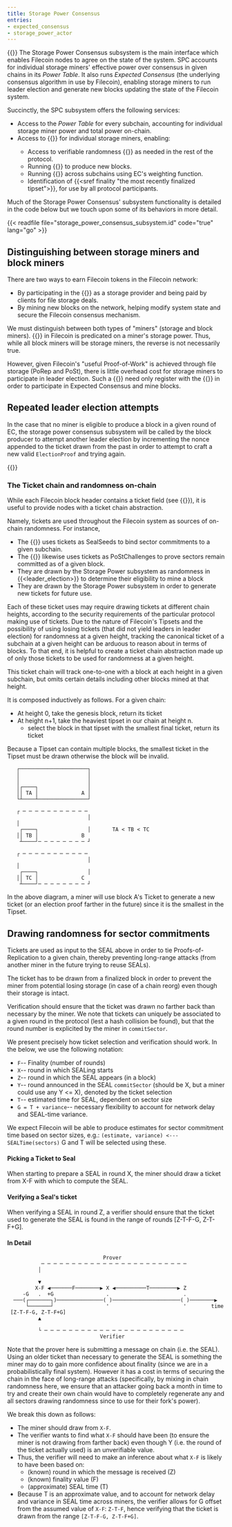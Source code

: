 ```yaml
---
title: Storage Power Consensus
entries:
- expected_consensus
- storage_power_actor
---
```


{{<label storage_power_consensus>}}
The Storage Power Consensus subsystem is the main interface which enables Filecoin nodes to agree on the state of the system. SPC accounts for individual storage miners' effective power over consensus in given chains in its _Power Table_. It also runs _Expected Consensus_ (the underlying consensus algorithm in use by Filecoin), enabling storage miners to run leader election and generate new blocks updating the state of the Filecoin system.

Succinctly, the SPC subsystem offers the following services:
- Access to the _Power Table_ for every subchain, accounting for individual storage miner power and total power on-chain.
- Access to {{<sref expected_consensus>}} for individual storage miners, enabling:
    - Access to verifiable randomness {{<sref tickets>}} as needed in the rest of the protocol.
    - Running  {{<sref leader_election>}} to produce new blocks.
    - Running {{<sref chain_selection>}} across subchains using EC's weighting function.
    - Identification of {{<sref finality "the most recently finalized tipset">}}, for use by all protocol participants.

Much of the Storage Power Consensus' subsystem functionality is detailed in the code below but we touch upon some of its behaviors in more detail.

{{< readfile file="storage_power_consensus_subsystem.id" code="true" lang="go" >}}

## Distinguishing between storage miners and block miners

There are two ways to earn Filecoin tokens in the Filecoin network:
- By participating in the {{<sref storage_market>}} as a storage provider and being paid by clients for file storage deals.
- By mining new blocks on the network, helping modify system state and secure the Filecoin consensus mechanism.

We must distinguish between both types of "miners" (storage and block miners). {{<sref leader_election>}} in Filecoin is predicated on a miner's storage power. Thus, while all block miners will be storage miners, the reverse is not necessarily true.

However, given Filecoin's "useful Proof-of-Work" is achieved through file storage (PoRep and PoSt), there is little overhead cost for storage miners to participate in leader election. Such a {{<sref storage_miner_actor>}} need only register with the {{<sref storage_power_actor>}} in order to participate in Expected Consensus and mine blocks.

## Repeated leader election attempts

In the case that no miner is eligible to produce a block in a given round of EC, the storage power consensus subsystem will be called by the block producer to attempt another leader election by incrementing the nonce appended to the ticket drawn from the past in order to attempt to craft a new valid `ElectionProof` and trying again.

{{<label ticket_chain>}}
### The Ticket chain and randomness on-chain

While each Filecoin block header contains a ticket field (see {{<sref tickets>}}), it is useful to provide nodes with a ticket chain abstraction.

Namely, tickets are used throughout the Filecoin system as sources of on-chain randomness. For instance,
- The {{<sref sector_sealer>}} uses tickets as SealSeeds to bind sector commitments to a given subchain.
- The {{<sref post_generator>}} likewise uses tickets as PoStChallenges to prove sectors remain committed as of a given block.
- They are drawn by the Storage Power subsystem as randomness in {{<leader_election>}} to determine their eligibility to mine a block
- They are drawn by the Storage Power subsystem in order to generate new tickets for future use.

Each of these ticket uses may require drawing tickets at different chain heights, according to the security requirements of the particular protocol making use of tickets. Due to the nature of Filecoin's Tipsets and the possibility of using losing tickets (that did not yield leaders in leader election) for randomness at a given height, tracking the canonical ticket of a subchain at a given height can be arduous to reason about in terms of blocks. To that end, it is helpful to create a ticket chain abstraction made up of only those tickets to be used for randomness at a given height.

This ticket chain will track one-to-one with a block at each height in a given subchain, but omits certain details including other blocks mined at that height.

It is composed inductively as follows. For a given chain:

- At height 0, take the genesis block, return its ticket
- At height n+1, take the heaviest tipset in our chain at height n.
    - select the block in that tipset with the smallest final ticket, return its ticket

Because a Tipset can contain multiple blocks, the smallest ticket in the Tipset must be drawn otherwise the block will be invalid.

```
   ┌──────────────────────┐
   │                      │
   │                      │
   │┌────┐                │
   ││ TA │              A │
   └┴────┴────────────────┘

   ┌ ─ ─ ─ ─ ─ ─ ─ ─ ─ ─ ─
                          │
   │
    ┌────┐                │       TA < TB < TC
   ││ TB │              B
    ┴────┘─ ─ ─ ─ ─ ─ ─ ─ ┘

   ┌ ─ ─ ─ ─ ─ ─ ─ ─ ─ ─ ─
                          │
   │
    ┌────┐                │
   ││ TC │              C
    ┴────┘─ ─ ─ ─ ─ ─ ─ ─ ┘
```

In the above diagram, a miner will use block A's Ticket to generate a new ticket (or an election proof farther in the future) since it is the smallest in the Tipset.

## Drawing randomness for sector commitments

Tickets are used as input to the SEAL above in order to tie Proofs-of-Replication to a given chain, thereby preventing long-range attacks (from another miner in the future trying to reuse SEALs).

The ticket has to be drawn from a finalized block in order to prevent the miner from potential losing storage (in case of a chain reorg) even though their storage is intact.

Verification should ensure that the ticket was drawn no farther back than necessary by the miner. We note that tickets can uniquely be associated to a given round in the protocol (lest a hash collision be found), but that the round number is explicited by the miner in `commitSector`.

We present precisely how ticket selection and verification should work. In the below, we use the following notation:

- `F`-- Finality (number of rounds)
- `X`-- round in which SEALing starts
- `Z`-- round in which the SEAL appears (in a block)
- `Y`-- round announced in the SEAL `commitSector` (should be X, but a miner could use any Y <= X), denoted by the ticket selection
 - `T`-- estimated time for SEAL, dependent on sector size
 - `G = T + variance`-- necessary flexibility to account for network delay and SEAL-time variance.

We expect Filecoin will be able to produce estimates for sector commitment time based on sector sizes, e.g.:
`(estimate, variance) <--- SEALTime(sectors)`
G and T will be selected using these.

#### Picking a Ticket to Seal

When starting to prepare a SEAL in round X, the miner should draw a ticket from X-F with which to compute the SEAL.

#### Verifying a Seal's ticket

When verifying a SEAL in round Z, a verifier should ensure that the ticket used to generate the SEAL is found in the range of rounds [Z-T-F-G, Z-T-F+G].

#### In Detail

```
                               Prover
           ─ ─ ─ ─ ─ ─ ─ ─ ─ ─ ─ ─ ─ ─ ─ ─ ─ ─ ─ ─ ─ ─ ─ ─
          │

          ▼
         X-F ◀───────F────────▶ X ◀──────────T─────────▶ Z
     -G   .  +G                 .                        .
  ───(┌───────┐)───────────────( )──────────────────────( )────────▶
      └───────┘                 '                        '        time
 [Z-T-F-G, Z-T-F+G]
          ▲

          └ ─ ─ ─ ─ ─ ─ ─ ─ ─ ─ ─ ─ ─ ─ ─ ─ ─ ─ ─ ─ ─ ─ ─
                              Verifier
```

Note that the prover here is submitting a message on chain (i.e. the SEAL). Using an older ticket than necessary to generate the SEAL is something the miner may do to gain more confidence about finality (since we are in a probabilistically final system). However it has a cost in terms of securing the chain in the face of long-range attacks (specifically, by mixing in chain randomness here, we ensure that an attacker going back a month in time to try and create their own chain would have to completely regenerate any and all sectors drawing randomness since to use for their fork's power).

We break this down as follows:

- The miner should draw from `X-F`.
- The verifier wants to find what `X-F` should have been (to ensure the miner is not drawing from farther back) even though Y (i.e. the round of the ticket actually used) is an unverifiable value.
- Thus, the verifier will need to make an inference about what `X-F` is likely to have been based on:
  - (known) round in which the message is received (Z)
  - (known) finality value (F)
  - (approximate) SEAL time (T)
- Because T is an approximate value, and to account for network delay and variance in SEAL time across miners, the verifier allows for G offset from the assumed value of `X-F`: `Z-T-F`, hence verifying that the ticket is drawn from the range `[Z-T-F-G, Z-T-F+G]`.

